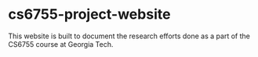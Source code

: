 # cs6755-project-website

This website is built to document the research efforts done as a part of the CS6755 course at Georgia Tech.

